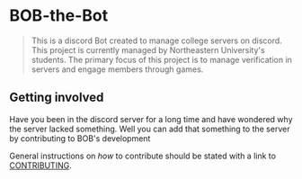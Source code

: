 # BOB-the-Bot
>This is a discord Bot created to manage college servers on discord.
>This project is currently managed by Northeastern University's students.
>The primary focus of this project is to manage verification in servers and 
>engage members through games.


## Getting involved
Have you been in the discord server for a long time and have wondered why the server
lacked something. Well you can add that something to the server by contributing to BOB's 
development

General instructions on _how_ to contribute should be stated with a link to [CONTRIBUTING](CONTRIBUTING.md).
